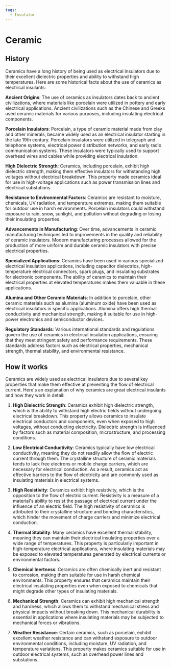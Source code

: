 ```yaml
---
tags:
  - Insulator
---
```


<head>
    <meta name="google-adsense-account" content="ca-pub-9364684337389377">
    <meta charset="UTF-8">
    <meta name="viewport" content="width=device-width, initial-scale=1.0">
    <meta name="description" content="Welcome to ac-electricity! Here you will learn more about electricity, the different components used to make an electrical circuit as well as their features and use cases.">
    <meta name="keywords" content="alexis carbillet, carbillet, electricity, capacitors, conductors, diodes, electronic, energy source, hardware, home appliances, inductors, insulators, resistors, semi-conductors">
    <meta name="author" content="Alexis Carbillet ">
</head>

# Ceramic

## History

Ceramics have a long history of being used as electrical insulators due to their excellent dielectric properties and ability to withstand high temperatures. Here are some historical facts about the use of ceramics as electrical insulants:

**Ancient Origins**: The use of ceramics as insulators dates back to ancient civilizations, where materials like porcelain were utilized in pottery and early electrical applications. Ancient civilizations such as the Chinese and Greeks used ceramic materials for various purposes, including insulating electrical components.

**Porcelain Insulators**: Porcelain, a type of ceramic material made from clay and other minerals, became widely used as an electrical insulator starting in the late 19th century. Porcelain insulators were utilized in telegraph and telephone systems, electrical power distribution networks, and early radio communication systems. These insulators were typically used to support overhead wires and cables while providing electrical insulation.

**High Dielectric Strength**: Ceramics, including porcelain, exhibit high dielectric strength, making them effective insulators for withstanding high voltages without electrical breakdown. This property made ceramics ideal for use in high-voltage applications such as power transmission lines and electrical substations.

**Resistance to Environmental Factors**: Ceramics are resistant to moisture, chemicals, UV radiation, and temperature extremes, making them suitable for outdoor use in harsh environments. Porcelain insulators could withstand exposure to rain, snow, sunlight, and pollution without degrading or losing their insulating properties.

**Advancements in Manufacturing**: Over time, advancements in ceramic manufacturing techniques led to improvements in the quality and reliability of ceramic insulators. Modern manufacturing processes allowed for the production of more uniform and durable ceramic insulators with precise electrical properties.

**Specialized Applications**: Ceramics have been used in various specialized electrical insulation applications, including capacitor dielectrics, high-temperature electrical connectors, spark plugs, and insulating substrates for electronic components. The ability of ceramics to maintain their electrical properties at elevated temperatures makes them valuable in these applications.

**Alumina and Other Ceramic Materials**: In addition to porcelain, other ceramic materials such as alumina (aluminum oxide) have been used as electrical insulators in specific applications. Alumina offers high thermal conductivity and mechanical strength, making it suitable for use in high-power electronics and semiconductor devices.

**Regulatory Standards**: Various international standards and regulations govern the use of ceramics in electrical insulation applications, ensuring that they meet stringent safety and performance requirements. These standards address factors such as electrical properties, mechanical strength, thermal stability, and environmental resistance.

## How it works

Ceramics are widely used as electrical insulators due to several key properties that make them effective at preventing the flow of electrical current. Here's an explanation of why ceramics are great electrical insulants and how they work in detail:

1. **High Dielectric Strength**: Ceramics exhibit high dielectric strength, which is the ability to withstand high electric fields without undergoing electrical breakdown. This property allows ceramics to insulate electrical conductors and components, even when exposed to high voltages, without conducting electricity. Dielectric strength is influenced by factors such as material composition, microstructure, and processing conditions.

2. **Low Electrical Conductivity**: Ceramics typically have low electrical conductivity, meaning they do not readily allow the flow of electric current through them. The crystalline structure of ceramic materials tends to lack free electrons or mobile charge carriers, which are necessary for electrical conduction. As a result, ceramics act as effective barriers to the flow of electricity and are commonly used as insulating materials in electrical systems.

3. **High Resistivity**: Ceramics exhibit high resistivity, which is the opposition to the flow of electric current. Resistivity is a measure of a material's ability to resist the passage of electrical current under the influence of an electric field. The high resistivity of ceramics is attributed to their crystalline structure and bonding characteristics, which hinder the movement of charge carriers and minimize electrical conduction.

4. **Thermal Stability**: Many ceramics have excellent thermal stability, meaning they can maintain their electrical insulating properties over a wide range of temperatures. This property is particularly important in high-temperature electrical applications, where insulating materials may be exposed to elevated temperatures generated by electrical currents or environmental factors.

5. **Chemical Inertness**: Ceramics are often chemically inert and resistant to corrosion, making them suitable for use in harsh chemical environments. This property ensures that ceramics maintain their electrical insulating properties even when exposed to chemicals that might degrade other types of insulating materials.

6. **Mechanical Strength**: Ceramics can exhibit high mechanical strength and hardness, which allows them to withstand mechanical stress and physical impacts without breaking down. This mechanical durability is essential in applications where insulating materials may be subjected to mechanical forces or vibrations.

7. **Weather Resistance**: Certain ceramics, such as porcelain, exhibit excellent weather resistance and can withstand exposure to outdoor environmental conditions, including moisture, UV radiation, and temperature variations. This property makes ceramics suitable for use in outdoor electrical systems, such as overhead power lines and substations.
